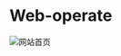 # Web-operate

![网站首页](https://gitee.com/forevercan/Website-operation/raw/master/images/%E7%BD%91%E7%AB%99.png)
